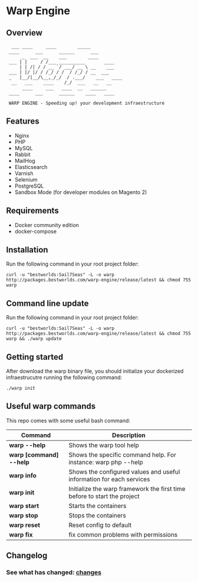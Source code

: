 # Warp Engine

## Overview


```
  ___ ____     ____        _____
 ____      ___      ______      ___
      _  ___  __    ___        ____
 ___ | |     / /___ __________       ____
     | | /| / / __ `/ ___/ __ \ __    ___
 ___ | |/ |/ / /_/ / /  / /_/ / __  ___
 _   |__/|__/\__,_/_/  / .___/    ___   ____
  __   ___    ____    /_/  ___   __   __
      ____     ___   ____  __   ______
 ____      ___      ______    ____   ____

 WARP ENGINE - Speeding up! your development infraestructure
```


## Features

* Nginx
* PHP
* MySQL
* Rabbit
* MailHog
* Elasticsearch
* Varnish
* Selenium
* PostgreSQL
* Sandbox Mode (for developer modules on Magento 2)

## Requirements

* Docker community edition
* docker-compose


## Installation

Run the following command in your root project folder:

```shell script
curl -u "bestworlds:Sail7Seas" -L -o warp http://packages.bestworlds.com/warp-engine/release/latest && chmod 755 warp
```

## Command line update

Run the following command in your root project folder:

```
curl -u "bestworlds:Sail7Seas" -L -o warp http://packages.bestworlds.com/warp-engine/release/latest && chmod 755 warp && ./warp update
```

## Getting started

After download the warp binary file, you should initialize your dockerized infraestrucutre running the following command:

```
./warp init	
```

## Useful warp commands

This repo comes with some useful bash command:

|  Command  |  Description  |
|  -------  |  -----------  |
| **warp --help** | Shows the warp tool help |
| **warp [command] --help** | Shows the specific command help. For instance: warp php --help |
| **warp info** | Shows the configured values and useful information for each services |
| **warp init** |  Initialize the warp framework the first time before to start the project |
| **warp start** | Starts the containers |
| **warp stop** | Stops the containers |
| **warp reset** | Reset config to default |
| **warp fix** | fix common problems with permissions |

## Changelog

### See what has changed: [changes](https://github.com/Best-Worlds/warp-engine/blob/master/CHANGES.md)

